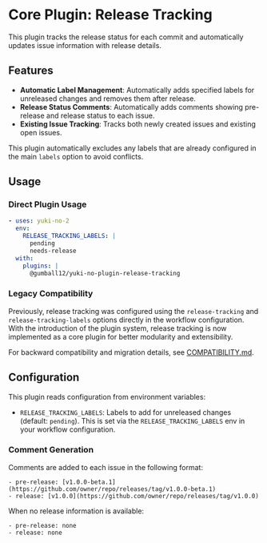 # Core Plugin: Release Tracking

This plugin tracks the release status for each commit and automatically updates issue information with release details.

## Features

- **Automatic Label Management**: Automatically adds specified labels for unreleased changes and removes them after release.
- **Release Status Comments**: Automatically adds comments showing pre-release and release status to each issue.
- **Existing Issue Tracking**: Tracks both newly created issues and existing open issues.

This plugin automatically excludes any labels that are already configured in the main `labels` option to avoid conflicts.

## Usage

### Direct Plugin Usage

```yaml
- uses: yuki-no-2
  env:
    RELEASE_TRACKING_LABELS: |
      pending
      needs-release
  with:
    plugins: |
      @gumball12/yuki-no-plugin-release-tracking
```

### Legacy Compatibility

Previously, release tracking was configured using the `release-tracking` and `release-tracking-labels` options directly in the workflow configuration. With the introduction of the plugin system, release tracking is now implemented as a core plugin for better modularity and extensibility.

For backward compatibility and migration details, see [COMPATIBILITY.md](../../../docs/COMPATIBILITY.md#legacy-release-tracking-support).

## Configuration

This plugin reads configuration from environment variables:

- `RELEASE_TRACKING_LABELS`: Labels to add for unreleased changes (default: `pending`). This is set via the `RELEASE_TRACKING_LABELS` env in your workflow configuration.

### Comment Generation

Comments are added to each issue in the following format:

```
- pre-release: [v1.0.0-beta.1](https://github.com/owner/repo/releases/tag/v1.0.0-beta.1)
- release: [v1.0.0](https://github.com/owner/repo/releases/tag/v1.0.0)
```

When no release information is available:

```
- pre-release: none
- release: none
```
